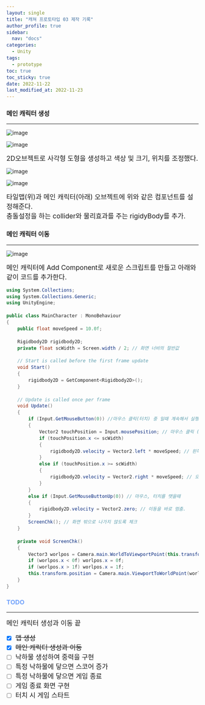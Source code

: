 ```yaml
---
layout: single
title: "캐쳐 프로토타입 03 제작 기록"
author_profile: true
sidebar:
  nav: "docs"
categories: 
  - Unity
tags:
  - prototype
toc: true
toc_sticky: true
date: 2022-11-22
last_modified_at: 2022-11-23
---
```


### 메인 캐릭터 생성
---

![image](..\..\images\unity\catcher-prototype16.PNG)

![image](..\..\images\unity\catcher-prototype17.PNG)

<span style="font-size:13pt">
2D오브젝트로 사각형 도형을 생성하고 색상 및 크기, 위치를 조정했다. <br/>
</span>

![image](..\..\images\unity\catcher-prototype20.PNG)

![image](..\..\images\unity\catcher-prototype21.PNG)

<span style="font-size:13pt">
타일맵(위)과 메인 캐릭터(아래) 오브젝트에 위와 같은 컴포넌트를 설정해준다. <br/>
충돌설정을 하는 collider와 물리효과를 주는 rigidyBody를 추가.<br/>
</span>

### 메인 캐릭터 이동
---
![image](..\..\images\unity\catcher-prototype18.PNG)

<span style="font-size:13pt">
메인 캐릭터에 Add Component로 새로운 스크립트를 만들고 아래와 같이 코드를 추가한다. <br/>
</span>

```c#
using System.Collections;
using System.Collections.Generic;
using UnityEngine;

public class MainCharacter : MonoBehaviour
{
    public float moveSpeed = 10.0f;

    Rigidbody2D rigidbody2D;
    private float scWidth = Screen.width / 2; // 화면 너비의 절반값

    // Start is called before the first frame update
    void Start()
    {
        rigidbody2D = GetComponent<Rigidbody2D>();
    }

    // Update is called once per frame
    void Update()
    {
        if (Input.GetMouseButton(0)) //마우스 클릭(터치) 중 일때 계속해서 실행
        {
            Vector2 touchPosition = Input.mousePosition; // 마우스 클릭 (터치) 한 곳의 위치를 취득
            if (touchPosition.x <= scWidth)
            {
                rigidbody2D.velocity = Vector2.left * moveSpeed; // 왼쪽이동
            }
            else if (touchPosition.x >= scWidth)
            {
                rigidbody2D.velocity = Vector2.right * moveSpeed; // 오른쪽 이동
            }
        }
        else if (Input.GetMouseButtonUp(0)) // 마우스, 터치를 땟을때
        {
            rigidbody2D.velocity = Vector2.zero; // 이동을 바로 멈춤.
        }
        ScreenChk(); // 화면 밖으로 나가지 않도록 체크
    }

    private void ScreenChk()
    {
        Vector3 worlpos = Camera.main.WorldToViewportPoint(this.transform.position);
        if (worlpos.x < 0f) worlpos.x = 0f;
        if (worlpos.x > 1f) worlpos.x = 1f;
        this.transform.position = Camera.main.ViewportToWorldPoint(worlpos);
    }
}

```

### <span style="color: #73a3fb;">TODO</span>
---
<span style="font-size:13pt">
메인 캐릭터 생성과 이동 끝 <br/>
</span>

- [x] ~~<span style="font-size:13pt">맵 생성</span>~~
- [x] ~~<span style="font-size:13pt">메인 캐릭터 생성과 이동</span>~~
- [ ] <span style="font-size:13pt">낙하물 생성하여 중력을 구현</span>
- [ ] <span style="font-size:13pt">특정 낙하물에 닿으면 스코어 증가</span>
- [ ] <span style="font-size:13pt">특정 낙하물에 닿으면 게임 종료</span>
- [ ] <span style="font-size:13pt">게임 종료 화면 구현</span>
- [ ] <span style="font-size:13pt">터치 시 게임 스타트</span>
